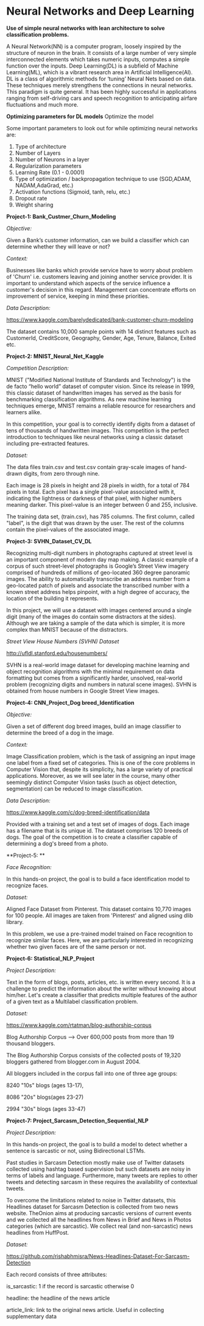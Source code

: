 # Neural Networks and Deep Learning
**Use of simple neural networks with lean architecture to solve classification problems.**

A Neural Network(NN) is a computer program, loosely inspired by the structure of neuron in the brain. It consists of a large number of very simple interconnected elements which takes numeric inputs, computes a simple function over the inputs. 
Deep Learning(DL) is a subfield of Machine Learning(ML), which is a vibrant research area in Artificial Intelligence(AI). DL is a class of algorithmic methods for ‘tuning’ Neural Nets based on data. These techniques merely strengthens the connections in neural networks. This paradigm is quite general. It has been highly successful in applications ranging from self-driving cars and speech recognition to anticipating airfare fluctuations and much more.

**Optimizing parameters for DL models**
Optimize the model

Some important parameters to look out for while optimizing neural networks are:

1) Type of architecture
2) Number of Layers
3) Number of Neurons in a layer
4) Regularization parameters
5) Learning Rate (0.1 - 0.0001)
6) Type of optimization / backpropagation technique to use (SGD,ADAM, NADAM,AdaGrad, etc.)
7) Activation functions (Sigmoid, tanh, relu, etc.)
9) Dropout rate
10) Weight sharing


**Project-1: Bank_Custmer_Churn_Modeling**

_Objective:_

Given a Bank’s customer information, can we build a classifier which can determine whether they will leave or not?

_Context:_

Businesses like banks which provide service have to worry about problem of 'Churn' i.e. customers leaving and joining another service provider. It is important to understand which aspects of the service influence a customer's decision in this regard. Management can concentrate efforts on improvement of service, keeping in mind these priorities.

_Data Description:_

https://www.kaggle.com/barelydedicated/bank-customer-churn-modeling

The dataset contains 10,000 sample points with 14 distinct features such as CustomerId, CreditScore, Geography, Gender, Age, Tenure, Balance, Exited etc.

**Project-2: MNIST_Neural_Net_Kaggle**

_Competition Description:_

MNIST ("Modified National Institute of Standards and Technology") is the de facto “hello world” dataset of computer vision. Since its release in 1999, this classic dataset of handwritten images has served as the basis for benchmarking classification algorithms. As new machine learning techniques emerge, MNIST remains a reliable resource for researchers and learners alike.

In this competition, your goal is to correctly identify digits from a dataset of tens of thousands of handwritten images. This competition is the perfect introduction to techniques like neural networks using a classic dataset including pre-extracted features.

_Dataset:_

The data files train.csv and test.csv contain gray-scale images of hand-drawn digits, from zero through nine.

Each image is 28 pixels in height and 28 pixels in width, for a total of 784 pixels in total. Each pixel has a single pixel-value associated with it, indicating the lightness or darkness of that pixel, with higher numbers meaning darker. This pixel-value is an integer between 0 and 255, inclusive.

The training data set, (train.csv), has 785 columns. The first column, called "label", is the digit that was drawn by the user. The rest of the columns contain the pixel-values of the associated image.


**Project-3: SVHN_Dataset_CV_DL**

Recognizing multi-digit numbers in photographs captured at street level is an important component of modern day map making. A classic example of a corpus of such street-level photographs is Google’s Street View imagery comprised of hundreds of millions of geo-located 360 degree panoramic images. The ability to automatically transcribe an address number from a geo-located patch of pixels and associate the transcribed number with a known street address helps pinpoint, with a high degree of accuracy, the location of the building it represents.

In this project, we will use a dataset with images centered around a single digit (many of the images do contain some distractors at the sides). Although we are taking a sample of the data which is simpler, it is more complex than MNIST because of the distractors.

_Street View House Numbers (SVHN) Dataset_

http://ufldl.stanford.edu/housenumbers/

SVHN is a real-world image dataset for developing machine learning and object recognition algorithms with the minimal requirement on data formatting but comes from a significantly harder, unsolved, real-world problem (recognizing digits and numbers in natural scene images). SVHN is obtained from house numbers in Google Street View images.
 
**Project-4: CNN_Project_Dog breed_Identification**

_Objective:_

Given a set of different dog breed images, build an image classifier to determine the breed of a dog in the image.

_Context:_

Image Classification problem, which is the task of assigning an input image one label from a fixed set of categories. This is one of the core problems in Computer Vision that, despite its simplicity, has a large variety of practical applications. Moreover, as we will see later in the course, many other seemingly distinct Computer Vision tasks (such as object detection, segmentation) can be reduced to image classification.

_Data Description:_

https://www.kaggle.com/c/dog-breed-identification/data

Provided with a training set and a test set of images of dogs. Each image has a filename that is its unique id. The dataset comprises 120 breeds of dogs. The goal of the competition is to create a classifier capable of determining a dog's breed from a photo.

**Project-5: **

_Face Recognition:_

In this hands-on project, the goal is to build a face identification model to recognize
faces.

_Dataset:_

Aligned Face Dataset from Pinterest. This dataset contains 10,770 images for 100 people. All images are taken from 'Pinterest' and aligned using dlib library. 

In this problem, we use a pre-trained model trained on Face recognition to recognize similar faces. Here, we are particularly interested in recognizing whether two given faces are of the same person or not.

**Project-6: Statistical_NLP_Project**

_Project Description:_

Text in the form of blogs, posts, articles, etc. is written every second. It is a challenge to predict the information about the writer without knowing about him/her.
Let's create a classifier that predicts multiple features of the author of a given text as a Multilabel classification problem.

_Dataset:_

https://www.kaggle.com/rtatman/blog-authorship-corpus

Blog Authorship Corpus --> Over 600,000 posts from more than 19 thousand bloggers.

The Blog Authorship Corpus consists of the collected posts of 19,320 bloggers gathered from blogger.com in August 2004.

All bloggers included in the corpus fall into one of three age groups:

8240 "10s" blogs (ages 13-17),

8086 "20s" blogs(ages 23-27)

2994 "30s" blogs (ages 33-47)

**Project-7: Project_Sarcasm_Detection_Sequential_NLP**

_Project Description:_

In this hands-on project, the goal is to build a model to detect whether a sentence is sarcastic or not, using Bidirectional LSTMs.

Past studies in Sarcasm Detection mostly make use of Twitter datasets collected using hashtag based supervision but such datasets are noisy in terms of labels and language. Furthermore, many tweets are replies to other tweets and detecting sarcasm in these requires the availability of contextual tweets.

To overcome the limitations related to noise in Twitter datasets, this Headlines dataset for Sarcasm Detection is collected from two news website. TheOnion aims at producing sarcastic versions of current events and we collected all the headlines from News in Brief and News in Photos categories (which are sarcastic). We collect real (and non-sarcastic) news headlines from HuffPost.

_Dataset:_

https://github.com/rishabhmisra/News-Headlines-Dataset-For-Sarcasm-Detection

Each record consists of three attributes:

  is_sarcastic: 1 if the record is sarcastic otherwise 0
  
  headline: the headline of the news article
  
  article_link: link to the original news article. Useful in collecting supplementary data



